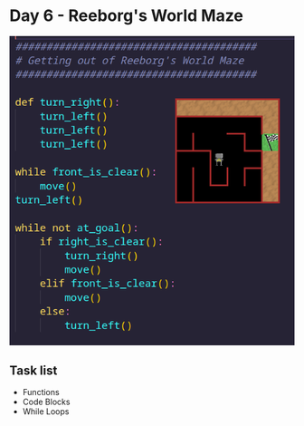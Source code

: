# Day 6 - Reeborg's World Maze

![Screen](screenshot.png)

## Task list

- Functions
- Code Blocks
- While Loops
